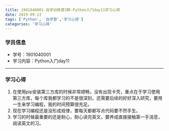 ```yaml
---
title: 1901040001-自学训练营3群-Python入门day11学习心得
date: 2019-09-23
tags: ['Python', '自学营','学习心得']
categories: '学习心得'
---  
```

### 学员信息  
- 学号：1901040001  
- 学习内容：Python入门day11  
***
### 学习心得
1. 在使用pip安装第三方库的时候非常顺畅，没有出现卡壳，重点在于学习使用第三方库，每个库我都学习的不是很深刻，还需要后续的好好深入研究，要用一生来学习编程，我的时间预算很充足。
2. 现在学习编程还是没形成规律，要每天都都写点代码要不然手生。
3. 学习的时候最重要的还是耐心，耐心读完英文，要养成直接接触第一手消息，阅读英文的习。
